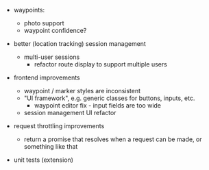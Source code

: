 - waypoints:
  - photo support
  - waypoint confidence?

- better (location tracking) session management
  - multi-user sessions
    - refactor route display to support multiple users

- frontend improvements
  - waypoint / marker styles are inconsistent
  - "UI framework", e.g. generic classes for buttons, inputs, etc.
    - waypoint editor fix - input fields are too wide
  - session management UI refactor

- request throttling improvements
  - return a promise that resolves when a request can be made, or something like that

- unit tests (extension)
